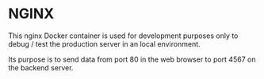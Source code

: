 # NGINX

This nginx Docker container is used for development purposes only to debug / test the production server in an local environment.

Its purpose is to send data from port 80 in the web browser to port 4567 on the backend server.
